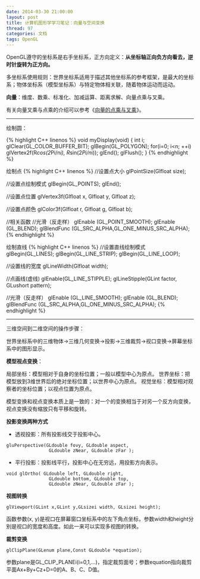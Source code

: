 ```yaml
---
date: 2014-03-30 21:00:00
layout: post
title: 计算机图形学学习笔记：向量与空间变换
thread: 97
categories: 文档
tags: OpenGL
---
```


OpenGL遵守的坐标系是右手坐标系，正方向定义：**从坐标轴正向负方向看去，逆时针旋转为正方向。**

多坐标系使用规则：世界坐标系适用于描述其他坐标系的参考框架，是最大的坐标系；物体坐标系（模型坐标系）与特定物体相关联，随着物体运动而运动。

**向量**：维度、数乘、标准化、加减运算、距离求解、向量点乘与叉乘。

有关向量叉乘与点乘的介绍可以参考《[向量的点乘与叉乘](http://hijiangtao.github.io/2014/03/30/VectorCal/)》。

----

绘制圆：

{% highlight C++ linenos %}
void myDisplay(void)
{
    int i;
    glClear(GL_COLOR_BUFFER_BIT);
    glBegin(GL_POLYGON);
    for(i=0; i<n; ++i)
        glVertex2f(R*cos(2*Pi/n*i), R*sin(2*Pi/n*i));
    glEnd();
    glFlush();
}
{% endhighlight %}

绘制点
{% highlight C++ linenos %}
//设置点大小
glPointSize(Glfloat size);

//设置点绘制模式
glBegin(GL_POINTS);
glEnd();

//设置点位置
glVertex3f(Glfloat x, Glfloat y, Glfloat z);

//设置点颜色
glColor3f(Glfloat r, Glfloat g, Glfloat b);

//相关函数
//光滑（反走样）
glEnable (GL_POINT_SMOOTH);
glEnable (GL_BLEND);
glBlendFunc (GL_SRC_ALPHA,GL_ONE_MINUS_SRC_ALPHA);
{% endhighlight %}

绘制直线
{% highlight C++ linenos %}
//设置直线绘制模式
glBegin(GL_LINES);
glBegin(GL_LINE_STRIP);
glBegin(GL_LINE_LOOP);

//设置线的宽度
glLineWidth(Glfloat width);

//点画线(虚线)
glEnable(GL_LINE_STIPPLE);
glLineStipple(GLint factor, GLushort pattern);

//光滑（反走样）
glEnable (GL_LINE_SMOOTH);
glEnable (GL_BLEND);
glBlendFunc (GL_SRC_ALPHA,GL_ONE_MINUS_SRC_ALPHA);
{% endhighlight %}

----

三维空间到二维空间的操作步骤：

世界坐标系中的三维物体->三维几何变换->投影->三维裁剪->视口变换->屏幕坐标系中的图形显示。

**模型视点变换**：

局部坐标：模型相对于自身的坐标位置；一般以模型中心为原点。
世界坐标：把模型放到3维世界后的绝对坐标位置；以世界中心为原点。
视觉坐标：模型相对观察者的坐标位置；以视点位置为原点。

模型变换和视点变换本质上是一致的：对一个的变换相当于对另一个反方向变换，视点变换没有缩放只有平移和旋转。

**投影变换两种方式**

* 透视投影：所有投影线交于投影中心。

```
gluPerspective(GLdouble fovy, GLdouble aspect, 
                GLdouble zNear, GLdouble zFar );
```

* 平行投影：投影线平行，投影中心在无穷远，用投影方向表示。

```
void glOrtho( GLdouble left, GLdouble right, 
                GLdouble bottom, GLdouble top, 
                GLdouble zNear, GLdouble zFar );
```

**视图转换**

```
glViewport(GLint x,GLint y,GLsizei width, GLsizei height);
```

函数参数(x, y)是视口在屏幕窗口坐标系中的左下角点坐标，参数width和height分别是视口的宽度和高度。如此一来可以实现多视图的转换。

**裁剪变换**

```
glClipPlane(GLenum plane,Const GLdouble *equation);
```

参数plane是GL_CLIP_PLANEi(i=0,1,...)，指定裁剪面号；参数equation指向裁剪平面Ax+By+Cz+D=0的A、B、C、D值。